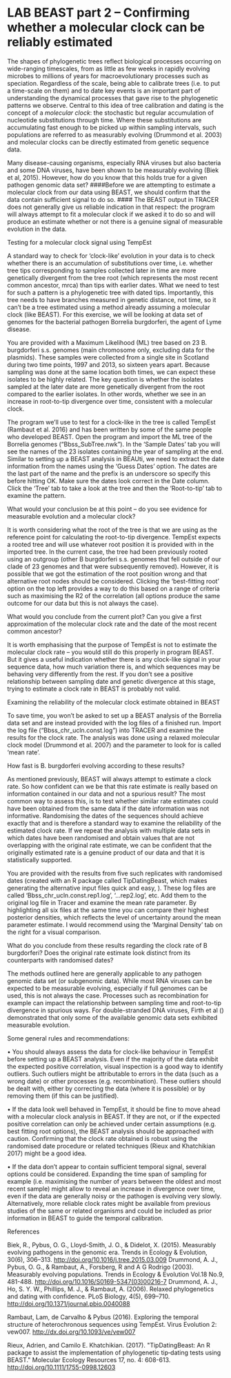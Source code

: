 

LAB BEAST part 2 – Confirming whether a molecular clock can be reliably estimated
=================================================================================
The shapes of phylogenetic trees reflect biological processes occurring on wide-ranging timescales, from as little as few weeks in rapidly evolving microbes to millions of years for macroevolutionary processes such as speciation. Regardless of the scale, being able to calibrate trees (i.e. to put a time-scale on them) and to date key events is an important part of understanding the dynamical processes that gave rise to the phylogenetic patterns we observe. Central to this idea of tree calibration and dating is the concept of a *molecular clock*: the stochastic but regular accumulation of nucleotide substitutions through time. Where these substitutions are accumulating fast enough to be picked up within sampling intervals, such populations are referred to as measurably evolving (Drummond et al. 2003) and molecular clocks can be directly estimated from genetic sequence data. 

Many disease-causing organisms, especially RNA viruses but also bacteria and some DNA viruses, have been shown to be measurably evolving (Biek et al, 2015). However, how do you know that this holds true for a given pathogen genomic data set? ####Before we are attempting to estimate a molecular clock from our data using BEAST, we should confirm that the data contain sufficient signal to do so. #### The BEAST output in TRACER does not generally give us reliable indication in that respect: the program will always attempt to fit a molecular clock if we asked it to do so and will produce an estimate whether or not there is a genuine signal of measurable evolution in the data. 


Testing for a molecular clock signal using TempEst

A standard way to check for ‘clock-like’ evolution in your data is to check whether there is an accumulation of substitutions over time, i.e. whether tree tips corresponding to samples collected later in time are more genetically divergent from the tree root (which represents the most recent common ancestor, mrca) than tips with earlier dates. What we need to test for such a pattern is a phylogenetic tree with dated tips. Importantly, this tree needs to have branches measured in genetic distance, not time, so it can’t be a tree estimated using a method already assuming a molecular clock (like BEAST). For this exercise, we will be looking at data set of genomes for the bacterial pathogen Borrelia burgdorferi, the agent of Lyme disease. 

You are provided with a Maximum Likelihood (ML) tree based on 23 B. burgdorferi s.s. genomes (main chromosome only, excluding data for the plasmids).  These samples were collected from a single site in Scotland during two time points, 1997 and 2013, so sixteen years apart. Because sampling was done at the same location both times, we can expect these isolates to be highly related. The key question is whether the isolates sampled at the later date are more genetically divergent from the root compared to the earlier isolates. In other words, whether we see in an increase in root-to-tip divergence over time, consistent with a molecular clock. 

The program we’ll use to test for a clock-like in the tree is called TempEst (Rambaut et al. 2016) and has been written by some of the same people who developed BEAST. Open the program and import the ML tree of the Borrelia genomes (“Bbss_SubTree.nwk”). In the ‘Sample Dates’ tab you will see the names of the 23 isolates containing the year of sampling at the end. Similar to setting up a BEAST analysis in BEAUti, we need to extract the date information from the names using the ‘Guess Dates’ option. The dates are the last part of the name and the prefix is an underscore so specify this before hitting OK. Make sure the dates look correct in the Date column. Click the ‘Tree’ tab to take a look at the tree and then the ‘Root-to-tip’ tab to examine the pattern. 

What would your conclusion be at this point – do you see evidence for measurable evolution and a molecular clock?

It is worth considering what the root of the tree is that we are using as the reference point for calculating the root-to-tip divergence. TempEst expects a rooted tree and will use whatever root position it is provided with in the imported tree. In the current case, the tree had been previously rooted using an outgroup (other B burgdorferi s.s. genomes that fell outside of our clade of 23 genomes and that were subsequently removed). However, it is possible that we got the estimation of the root position wrong and that alternative root nodes should be considered. Clicking the ‘best-fitting root’ option on the top left provides a way to do this based on a range of criteria such as maximising the R2 of the correlation (all options produce the same outcome for our data but this is not always the case). 

What would you conclude from the current plot? Can you give a first approximation of the molecular clock rate and the date of the most recent common ancestor?

It is worth emphasising that the purpose of TempEst is not to estimate the molecular clock rate – you would still do this properly in program BEAST. But it gives a useful indication whether there is any clock-like signal in your sequence data, how much variation there is, and which sequences may be behaving very differently from the rest. If you don’t see a positive relationship between sampling date and genetic divergence at this stage, trying to estimate a clock rate in BEAST is probably not valid. 


Examining the reliability of the molecular clock estimate obtained in BEAST

To save time, you won’t be asked to set up a BEAST analysis of the Borrelia data set and are instead provided with the log files of a finished run. Import the log file (“Bbss_chr_ucln.const.log”) into TRACER and examine the results for the clock rate. The analysis was done using a relaxed molecular clock model (Drummond et al. 2007)  and the parameter to look for is called ‘mean rate’. 

How fast is B. burgdorferi evolving according to these results?


As mentioned previously, BEAST will always attempt to estimate a clock rate. So how confident can we be that this rate estimate is really based on information contained in our data and not a spurious result? The most common way to assess this, is to test whether similar rate estimates could have been obtained from the same data if the date information was not informative. Randomising the dates of the sequences should achieve exactly that and is therefore a standard way to examine the reliability of the estimated clock rate. If we repeat the analysis with multiple data sets in which dates have been randomised and obtain values that are not overlapping with the original rate estimate, we can be confident that the originally estimated rate is a genuine product of our data and that it is statistically supported.

You are provided with the results from five such replicates with randomised dates (created with an R package called TipDatingBeast, which makes generating the alternative input files quick and easy, ). These log files are called ‘Bbss_chr_ucln.const.rep1.log’, ‘…rep2.log’, etc. Add them to the original log file in Tracer and examine the mean rate parameter. By highlighting all six files at the same time you can compare their highest posterior densities, which reflects the level of uncertainty around the mean parameter estimate. I would recommend using the ‘Marginal Density’ tab on the right for a visual comparison. 

What do you conclude from these results regarding the clock rate of B burgdorferi? Does the original rate estimate look distinct from its counterparts with randomised dates?

The methods outlined here are generally applicable to any pathogen genomic data set (or subgenomic data). While most RNA viruses can be expected to be measurable evolving, especially if full genomes can be used, this is not always the case. Processes such as recombination for example can impact the relationship between sampling time and root-to-tip divergence in spurious ways. For double-stranded DNA viruses, Firth et al () demonstrated that only some of the available genomic data sets exhibited measurable evolution. 

Some general rules and recommendations:

•	You should always assess the data for clock-like behaviour in TempEst before setting up a BEAST analysis. Even if the majority of the data exhibit the expected positive correlation, visual inspection is a good way to identify outliers. Such outliers might be attributable to errors in the data (such as a wrong date) or other processes (e.g. recombination). These outliers should be dealt with, either by correcting the data (where it is possible) or by removing them (if this can be justified). 

•	If the data look well behaved in TempEst, it should be fine to move ahead with a molecular clock analysis in BEAST. If they are not, or if the expected positive correlation can only be achieved under certain assumptions (e.g. best fitting root options), the BEAST analysis should be approached with caution. Confirming that the clock rate obtained is robust using the randomised date procedure or related techniques (Rieux and Khatchikian 2017) might be a good idea.

•	If the data don’t appear to contain sufficient temporal signal, several options could be considered. Expanding the time span of sampling for example (i.e. maximising the number of years between the oldest and most recent sample) might allow to reveal an increase in divergence over time, even if the data are generally noisy or the pathogen is evolving very slowly. Alternatively, more reliable clock rates might be available from previous studies of the same or related organisms and could be included as prior information in BEAST to guide the temporal calibration. 



References

Biek, R., Pybus, O. G., Lloyd-Smith, J. O., & Didelot, X. (2015). Measurably evolving pathogens in the genomic era. Trends in Ecology & Evolution, 30(6), 306–313. http://doi.org/10.1016/j.tree.2015.03.009
Drummond, A. J., Pybus, O. G., & Rambaut, A., Forsberg, R and A G Rodrigo (2003). Measurably evolving populations. Trends in Ecology & Evolution Vol.18 No.9, 481-488. http://doi.org/10.1016/S0169-5347(03)00216-7
Drummond, A. J., Ho, S. Y. W., Phillips, M. J., & Rambaut, A. (2006). Relaxed phylogenetics and dating with confidence. PLoS Biology, 4(5), 699–710. http://doi.org/10.1371/journal.pbio.0040088

Rambaut, Lam, de Carvalho & Pybus (2016). Exploring the temporal structure of heterochronous sequences using TempEst. Virus Evolution 2: vew007. http://dx.doi.org/10.1093/ve/vew007

Rieux, Adrien, and Camilo E. Khatchikian. (2017). "TipDatingBeast: An R package to assist the implementation of phylogenetic tip‐dating tests using BEAST." Molecular Ecology Resources 17, no. 4: 608-613. http://doi.org/10.1111/1755-0998.12603

